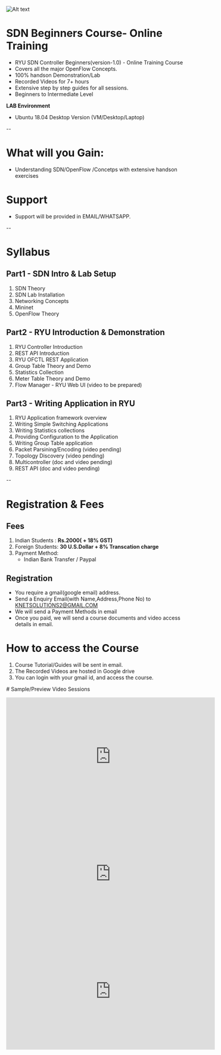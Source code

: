 
![Alt text](https://raw.githubusercontent.com/knetsolutions/course/master/imgs/ryu_training.jpg?raw=true "Online SDN Training")



# SDN Beginners Course- Online Training

- RYU SDN Controller Beginners(version-1.0) - Online Training Course 
- Covers all the major OpenFlow Concepts.
- 100% handson Demonstration/Lab
- Recorded Videos for 7+ hours
- Extensive step by step guides for all sessions.
- Beginners to Intermediate Level

**LAB Environment**
- Ubuntu 18.04 Desktop Version (VM/Desktop/Laptop)

--

# What will you Gain:

- Understanding SDN/OpenFlow /Concetps with extensive handson exercises

# Support

- Support will be provided in EMAIL/WHATSAPP.

--

# Syllabus


## Part1 - SDN Intro & Lab Setup

1. SDN Theory
2. SDN Lab Installation
3. Networking Concepts
4. Mininet
5. OpenFlow Theory


## Part2 - RYU Introduction & Demonstration

1. RYU Controller Introduction
2. REST API Introduction
3. RYU OFCTL REST Application
4. Group Table Theory and Demo
5. Statistics Collection
6. Meter Table Theory and Demo
7. Flow Manager - RYU Web UI (video to be prepared)

## Part3 - Writing Application in RYU

1. RYU Application framework overview
2. Writing Simple Switching Applications
3. Writing Statistics collections 
4. Providing Configuration  to the Application
5. Writing Group Table application
6. Packet Parsining/Encoding (video pending) 
7. Topology Discovery (video pending)
8. Multicontroller (doc and video pending)
9. REST API (doc and video pending)

--

# Registration & Fees


## Fees

1. Indian Students : **Rs.2000( + 18% GST)**
2. Foreign Students: **30 U.S.Dollar + 8% Transcation charge**
3. Payment Method:  
	- Indian Bank Transfer / Paypal


## Registration

- You require a gmail(google email) address.
- Send a Enquiry Email(with Name,Address,Phone No) to  KNETSOLUTIONS2@GMAIL.COM 
- We will send a Payment Methods in email
- Once you paid, we will send a course documents and video access details in email.


# How to access the Course

1. Course Tutorial/Guides will be sent in email.
2. The Recorded Videos are hosted in Google drive
3. You can login with your gmail id, and access the course. 



# Sample/Preview Video Sessions

<iframe width="560" height="315" src="https://www.youtube.com/embed/videoseries?list=PLFY0hc9nGyb3Oduw6gl7F1L_UIpk9fZiE&index=1" frameborder="0" allow="autoplay; encrypted-media" allowfullscreen></iframe>

<iframe width="560" height="315" src="https://www.youtube.com/embed/videoseries?list=PLFY0hc9nGyb3Oduw6gl7F1L_UIpk9fZiE&index=2" frameborder="0" allow="autoplay; encrypted-media" allowfullscreen></iframe>

<iframe width="560" height="315" src="https://www.youtube.com/embed/videoseries?list=PLFY0hc9nGyb3Oduw6gl7F1L_UIpk9fZiE&index=3" frameborder="0" allow="autoplay; encrypted-media" allowfullscreen></iframe>
